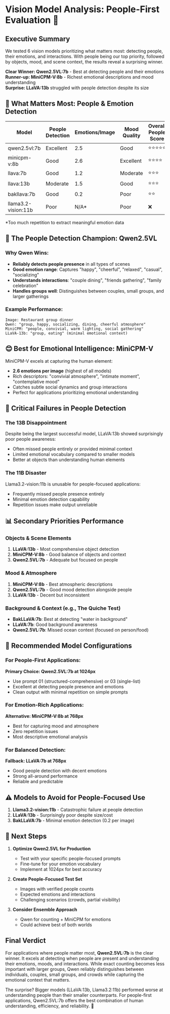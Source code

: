 # Vision Model Analysis: People-First Evaluation 👥

## Executive Summary

We tested 6 vision models prioritizing what matters most: detecting people, their emotions, and interactions. With people being our top priority, followed by objects, mood, and scene context, the results reveal a surprising winner.

**Clear Winner: Qwen2.5VL:7b** - Best at detecting people and their emotions
**Runner-up: MiniCPM-V:8b** - Richest emotional descriptions and mood understanding  
**Surprise: LLaVA:13b** struggled with people detection despite its size

## 🎯 What Matters Most: People & Emotion Detection

| Model | People Detection | Emotions/Image | Mood Quality | Overall People Score |
|-------|-----------------|----------------|--------------|---------------------|
| qwen2.5vl:7b | Excellent | 2.5 | Good | ⭐⭐⭐⭐⭐ |
| minicpm-v:8b | Good | 2.6 | Excellent | ⭐⭐⭐⭐ |
| llava:7b | Good | 1.2 | Moderate | ⭐⭐⭐ |
| llava:13b | Moderate | 1.5 | Good | ⭐⭐⭐ |
| bakllava:7b | Good | 0.2 | Poor | ⭐⭐ |
| llama3.2-vision:11b | Poor | N/A* | Poor | ❌ |

*Too much repetition to extract meaningful emotion data

## 👥 The People Detection Champion: Qwen2.5VL

### Why Qwen Wins:
- **Reliably detects people presence** in all types of scenes
- **Good emotion range**: Captures "happy", "cheerful", "relaxed", "casual", "socializing"
- **Understands interactions**: "couple dining", "friends gathering", "family celebration"
- **Handles groups well**: Distinguishes between couples, small groups, and larger gatherings

### Example Performance:
```
Image: Restaurant group dinner
Qwen: "group, happy, socializing, dining, cheerful atmosphere"
MiniCPM: "people, convivial, warm lighting, social gathering"
LLaVA-13b: "group, eating" (minimal emotional context)
```

## 😊 Best for Emotional Intelligence: MiniCPM-V

MiniCPM-V excels at capturing the human element:
- **2.6 emotions per image** (highest of all models)
- Rich descriptors: "convivial atmosphere", "intimate moment", "contemplative mood"
- Catches subtle social dynamics and group interactions
- Perfect for applications prioritizing emotional understanding

## 🚨 Critical Failures in People Detection

### The 13B Disappointment
Despite being the largest successful model, LLaVA:13b showed surprisingly poor people awareness:
- Often missed people entirely or provided minimal context
- Limited emotional vocabulary compared to smaller models
- Better at objects than understanding human elements

### The 11B Disaster
Llama3.2-vision:11b is unusable for people-focused applications:
- Frequently missed people presence entirely
- Minimal emotion detection capability
- Repetition issues make output unreliable

## 📊 Secondary Priorities Performance

### Objects & Scene Elements
1. **LLaVA:13b** - Most comprehensive object detection
2. **MiniCPM-V:8b** - Good balance of objects and context
3. **Qwen2.5VL:7b** - Adequate but focused on people

### Mood & Atmosphere
1. **MiniCPM-V:8b** - Best atmospheric descriptions
2. **Qwen2.5VL:7b** - Good mood detection alongside people
3. **LLaVA:13b** - Decent but inconsistent

### Background & Context (e.g., The Quiche Test)
- **BakLLaVA:7b**: Best at detecting "water in background"
- **LLaVA:7b**: Good background awareness
- **Qwen2.5VL:7b**: Missed ocean context (focused on person/food)

## 🎯 Recommended Model Configurations

### For People-First Applications:
**Primary Choice: Qwen2.5VL:7b at 1024px**
- Use prompt 01 (structured-comprehensive) or 03 (single-list)
- Excellent at detecting people presence and emotions
- Clean output with minimal repetition on simple prompts

### For Emotion-Rich Applications:
**Alternative: MiniCPM-V:8b at 768px**
- Best for capturing mood and atmosphere
- Zero repetition issues
- Most descriptive emotional analysis

### For Balanced Detection:
**Fallback: LLaVA:7b at 768px**
- Good people detection with decent emotions
- Strong all-around performance
- Reliable and predictable

## ⚠️ Models to Avoid for People-Focused Use

1. **Llama3.2-vision:11b** - Catastrophic failure at people detection
2. **LLaVA:13b** - Surprisingly poor despite size/cost
3. **BakLLaVA:7b** - Minimal emotion detection (0.2 per image)

## 🔮 Next Steps

1. **Optimize Qwen2.5VL for Production**
   - Test with your specific people-focused prompts
   - Fine-tune for your emotion vocabulary
   - Implement at 1024px for best accuracy

2. **Create People-Focused Test Set**
   - Images with verified people counts
   - Expected emotions and interactions
   - Challenging scenarios (crowds, partial visibility)

3. **Consider Ensemble Approach**
   - Qwen for counting + MiniCPM for emotions
   - Could achieve best of both worlds

## Final Verdict

For applications where people matter most, **Qwen2.5VL:7b** is the clear winner. It excels at detecting when people are present and understanding their emotions, moods, and interactions. While exact counting becomes less important with larger groups, Qwen reliably distinguishes between individuals, couples, small groups, and crowds while capturing the emotional context that matters.

The surprise? Bigger models (LLaVA:13b, Llama3.2:11b) performed worse at understanding people than their smaller counterparts. For people-first applications, Qwen2.5VL:7b offers the best combination of human understanding, efficiency, and reliability. 👥
